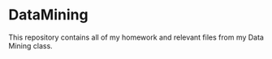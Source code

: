 # DataMining

This repository contains all of my homework and relevant files from my Data Mining class.
